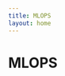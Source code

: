 ```yaml
---
title: MLOPS
layout: home
---
```


# MLOPS

[MLOps]: https://yotoroot.github.io/mlops
[GitHub Pages]: https://github.com/yotoroot/mlops



